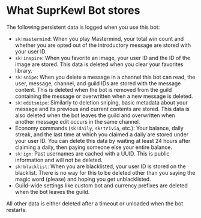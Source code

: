 # What SuprKewl Bot stores

The following persistent data is logged when you use this bot:
* `sk!mastermind`: When you play Mastermind, your total win count and whether you are opted out of the introductory message are stored with your user ID.
* `sk!inspire`: When you favorite an image, your user ID and the ID of the image are stored. This data is deleted when you clear your favorites library. 
* `sk!snipe`: When you delete a message in a channel this bot can read, the user, message, channel, and guild IDs are stored with the message content. This is deleted when the bot is removed from the guild containing the message or overwritten when a new message is deleted.
* `sk!editsnipe`: Similarly to deletion sniping, basic metadata about your message and its previous and current contents are stored. This data is also deleted when the bot leaves the guild and overwritten when another message edit occurs in the same channel.
* Economy commands (`sk!daily`, `sk!trivia`, etc.): Your balance, daily streak, and the last time at which you claimed a daily are stored under your user ID. You can delete this data by waiting at least 24 hours after claiming a daily, then paying someone else your entire balance.
* `sk!ign`: Past usernames are cached with a UUID. This is public information and will not be deleted.
* `sk!blacklist`: When you are blacklisted, your user ID is stored on the blacklist. There is no way for this to be deleted other than you saying the magic word (please) and hoping you get unblacklisted.
* Guild-wide settings like custom bot and currency prefixes are deleted when the bot leaves the guild.

All other data is either deleted after a timeout or unloaded when the bot restarts.
